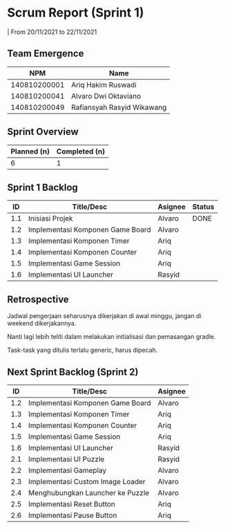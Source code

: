 # Scrum Report (Sprint 1)

| From 20/11/2021 to 22/11/2021

## Team Emergence

| NPM          | Name                       |
|--------------|----------------------------|
| 140810200001 | Ariq Hakim Ruswadi         |
| 140810200041 | Alvaro Dwi Oktaviano       |
| 140810200049 | Rafiansyah Rasyid Wikawang |

## Sprint Overview

| Planned (n) | Completed (n) |
|-------------|---------------|
| 6           | 1             |

## Sprint 1 Backlog

| ID  | Title/Desc                       | Asignee | Status |
|-----|----------------------------------|---------|--------|
| 1.1 | Inisiasi Projek                  | Alvaro  | DONE   |
| 1.2 | Implementasi Komponen Game Board | Alvaro  |        |
| 1.3 | Implementasi Komponen Timer      | Ariq    |        |
| 1.4 | Implementasi Komponen Counter    | Ariq    |        |
| 1.5 | Implementasi Game Session        | Ariq    |        |
| 1.6 | Implementasi UI Launcher         | Rasyid  |        |

## Retrospective

Jadwal pengerjaan seharusnya dikerjakan di awal minggu, jangan di weekend dikerjakannya.

Nanti lagi lebih teliti dalam melakukan initialisasi dan pemasangan gradle.

Task-task yang ditulis terlalu generic, harus dipecah.

## Next Sprint Backlog (Sprint 2)

| ID  | Title/Desc                       | Asignee |
|-----|----------------------------------|---------|
| 1.2 | Implementasi Komponen Game Board | Alvaro  |
| 1.3 | Implementasi Komponen Timer      | Ariq    |
| 1.4 | Implementasi Komponen Counter    | Ariq    |
| 1.5 | Implementasi Game Session        | Ariq    |
| 1.6 | Implementasi UI Launcher         | Rasyid  |
| 2.1 | Implementasi UI Puzzle           | Rasyid  |
| 2.2 | Implementasi Gameplay            | Alvaro  |
| 2.3 | Implementasi Custom Image Loader | Alvaro  |
| 2.4 | Menghubungkan Launcher ke Puzzle | Alvaro  |
| 2.5 | Implementasi Reset Button        | Ariq    |
| 2.6 | Implementasi Pause Button        | Ariq    |
